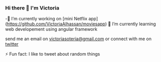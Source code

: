 ### Hi there 👋 I'm Victoria



-🔭 I’m currently working on [mini Netflix app] (https://github.com/VictoriaAlhassan/moviesapp)
🌱 I’m currently learning web developement using angular framework

 send me an email on victoriasoteria@gmail.com
  or connect with me on [twitter](https://twitter.com/ladysoteria)

 ⚡ Fun fact: I like to tweet about random things   

